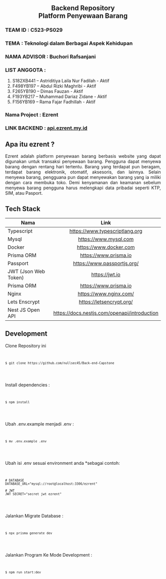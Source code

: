 <h2 align="center">Backend Repository <br> Platform Penyewaan Barang</h2>
<h3>TEAM ID       :  C523-PS029</h3>
<h3>TEMA			    : Teknologi dalam Berbagai Aspek Kehidupan </h3>
<h3>NAMA ADVISOR	: Buchori Rafsanjani </h3>
<h3>LIST ANGGOTA	: </h3>
<ol>
  <li>S182XB441 – Astriditiya Laila Nur Fadilah - Aktif</li>
  <li>F498YB197 – Abdul Rizki Maghribi - Aktif</li>
  <li>F265YB190 – Dimas Fauzan - Aktif</li>
  <li>F193YB217 – Muhammad Dariaz Zidane - Aktif</li>
  <li>F156YB169 – Rama Fajar Fadhillah - Aktif</li>
</ol>
<h3>Nama Project : Ezrent</h3>
<h3>LINK BACKEND : <a href="https://api.ezrent.my.id/">api.ezrent.my.id</a> </h3>
<h2 align="left">Apa itu ezrent ?</h2>
<p align="justify">Ezrent adalah platform penyewaan barang berbasis website yang dapat digunakan untuk transaksi penyewaan barang. Pengguna dapat menyewa barang dengan rentang hari tertentu. Barang yang terdapat pun beragam, terdapat barang elektronik, otomatif, aksesoris, dan lainnya. Selain menyewa barang, pengguana pun dapat menyewakan barang yang ia miliki dengan cara membuka toko. Demi kenyamanan dan keamanan sebelum menyewa barang pengguna harus melengkapi data pribadai seperti KTP, SIM, atau Pasport.</p>
<h2 align="left">Tech Stack</h2>

|      Nama             |             Link                            | 
| --------------------- |:-------------------------------------------:| 
| Typescript            | https://www.typescriptlang.org              | 
| Mysql                 | https://www.mysql.com                       |  
| Docker                | https://www.docker.com                      |  
| Prisma ORM            | https://www.prisma.io                       |  
| Passport              | https://www.passportjs.org/                 |  
|JWT (Json Web Token)   | https://jwt.io                              |    
| Prisma ORM            | https://www.prisma.io                       |  
| Nginx                 | https://www.nginx.com/                      | 
| Lets Enscrypt         | https://letsencrypt.org/                    | 
| Nest JS Open API      |https://docs.nestjs.com/openapi/introduction | 
<h2 align="left">Development</h2>
<p align="left">
  Clone Repository ini<br>
  <code> 
    
    $ git clone https://github.com/nullsec45/Back-end-Capstone
  </code>
</p>
<p align="left">
  Install dependencies : <br>
  <code> 
    
    $ npm install
  </code>
</p>

<p align="left">
  Ubah .env.example menjadi .env : <br>
  <code> 
    
    $ mv .env.example .env
  </code>
</p>
<p align="left">
  Ubah isi .env sesuai environment anda *sebagai contoh: 
  <br>
  <code>
    
    # DATABASE
    DATABASE_URL="mysql://root@localhost:3306/ezrent"
    
    # JWT
    JWT_SECRET="secret_jwt_ezrent"
  </code>
</p>
<p align="left">
  Jalankan Migrate Database : <br>
  <code> 
    
    $ npx prisma generate dev
  </code>
</p>
<p align="left">
  Jalankan Program Ke Mode Development : <br>
  <code> 
    
    $ npm run start:dev
  </code>
</p>
